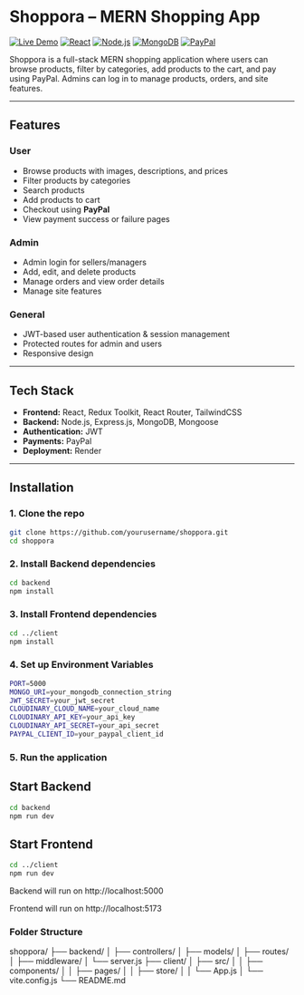 # Shoppora – MERN Shopping App

[![Live Demo](https://img.shields.io/badge/Live-Demo-brightgreen)](https://shoppora-1.onrender.com)
[![React](https://img.shields.io/badge/React-18.2.0-blue)](https://reactjs.org/)
[![Node.js](https://img.shields.io/badge/Node.js-18-green)](https://nodejs.org/)
[![MongoDB](https://img.shields.io/badge/MongoDB-6.0-brightgreen)](https://www.mongodb.com/)
[![PayPal](https://img.shields.io/badge/Payment-PayPal-blue)](https://www.paypal.com/)

Shoppora is a full-stack MERN shopping application where users can browse products, filter by categories, add products to the cart, and pay using PayPal. Admins can log in to manage products, orders, and site features.

---

## Features

### User
- Browse products with images, descriptions, and prices
- Filter products by categories
- Search products
- Add products to cart
- Checkout using **PayPal**
- View payment success or failure pages

### Admin
- Admin login for sellers/managers
- Add, edit, and delete products
- Manage orders and view order details
- Manage site features

### General
- JWT-based user authentication & session management
- Protected routes for admin and users
- Responsive design

---

## Tech Stack
- **Frontend:** React, Redux Toolkit, React Router, TailwindCSS
- **Backend:** Node.js, Express.js, MongoDB, Mongoose
- **Authentication:** JWT
- **Payments:** PayPal
- **Deployment:** Render

---

## Installation

### 1. Clone the repo
```bash
git clone https://github.com/yourusername/shoppora.git
cd shoppora
```
### 2. Install Backend dependencies
```bash
cd backend
npm install
```
### 3. Install Frontend dependencies
```bash
cd ../client
npm install
```
### 4. Set up Environment Variables
```bash
PORT=5000
MONGO_URI=your_mongodb_connection_string
JWT_SECRET=your_jwt_secret
CLOUDINARY_CLOUD_NAME=your_cloud_name
CLOUDINARY_API_KEY=your_api_key
CLOUDINARY_API_SECRET=your_api_secret
PAYPAL_CLIENT_ID=your_paypal_client_id
```
### 5. Run the application
 ## Start Backend
 ```bash
cd backend
npm run dev
```

## Start Frontend
```bash
cd ../client
npm run dev
```
Backend will run on http://localhost:5000

Frontend will run on http://localhost:5173

### Folder Structure
shoppora/
├── backend/
│   ├── controllers/
│   ├── models/
│   ├── routes/
│   ├── middleware/
│   └── server.js
├── client/
│   ├── src/
│   │   ├── components/
│   │   ├── pages/
│   │   ├── store/
│   │   └── App.js
│   └── vite.config.js
└── README.md


